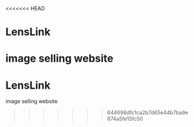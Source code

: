 <<<<<<< HEAD
# LensLink
image selling website
=======
# LensLink
image selling website
>>>>>>> 644698dfc1ca2b7d65e44b7ba9e874a5fe15fc50
